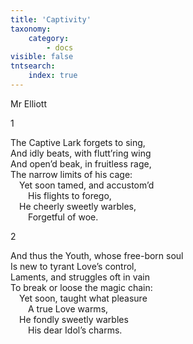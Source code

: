 ```yaml
---
title: 'Captivity'
taxonomy:
    category:
        - docs
visible: false
tntsearch:
    index: true
---
```


<div class="author">Mr Elliott</div>

1  

The Captive Lark forgets to sing,  
And idly beats, with flutt’ring wing  
And open’d beak, in fruitless rage,  
The narrow limits of his cage:  
&emsp;Yet soon tamed, and accustom’d  
&emsp;&emsp;His flights to forego,  
&emsp;He cheerly sweetly warbles,  
&emsp;&emsp;Forgetful of woe.

2

And thus the Youth, whose free-born soul  
Is new to tyrant Love’s control,  
Laments, and struggles oft in vain  
To break or loose the magic chain:  
&emsp;Yet soon, taught what pleasure  
&emsp;&emsp;A true Love warms,  
&emsp;He fondly sweetly warbles  
&emsp;&emsp;His dear Idol’s charms.  